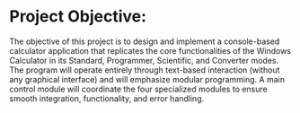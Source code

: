 # Project Objective:
The objective of this project is to design and implement a console-based calculator application that replicates the core functionalities of the Windows Calculator in its Standard, Programmer, Scientific, and Converter modes. The program will operate entirely through text-based interaction (without any graphical interface) and will emphasize modular programming. A main control module will coordinate the four specialized modules to ensure smooth integration, functionality, and error handling.
